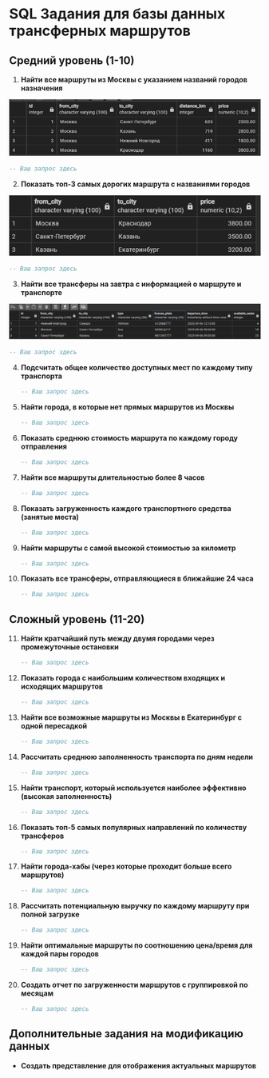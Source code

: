 # SQL Задания для базы данных трансферных маршрутов

## Средний уровень (1-10)

1. **Найти все маршруты из Москвы с указанием названий городов назначения**

![alt text](image.png)

   ```sql
   -- Ваш запрос здесь
   ```

2. **Показать топ-3 самых дорогих маршрута с названиями городов**

![alt text](image-1.png)

   ```sql
   -- Ваш запрос здесь
   ```

3. **Найти все трансферы на завтра с информацией о маршруте и транспорте**

![alt text](image-2.png)

   ```sql
   -- Ваш запрос здесь
   ```

4. **Подсчитать общее количество доступных мест по каждому типу транспорта**
   ```sql
   -- Ваш запрос здесь
   ```

5. **Найти города, в которые нет прямых маршрутов из Москвы**
   ```sql
   -- Ваш запрос здесь
   ```

6. **Показать среднюю стоимость маршрута по каждому городу отправления**
   ```sql
   -- Ваш запрос здесь
   ```

7. **Найти все маршруты длительностью более 8 часов**
   ```sql
   -- Ваш запрос здесь
   ```

8. **Показать загруженность каждого транспортного средства (занятые места)**
   ```sql
   -- Ваш запрос здесь
   ```

9. **Найти маршруты с самой высокой стоимостью за километр**
   ```sql
   -- Ваш запрос здесь
   ```

10. **Показать все трансферы, отправляющиеся в ближайшие 24 часа**
    ```sql
    -- Ваш запрос здесь
    ```

## Сложный уровень (11-20)

11. **Найти кратчайший путь между двумя городами через промежуточные остановки**
    ```sql
    -- Ваш запрос здесь
    ```

12. **Показать города с наибольшим количеством входящих и исходящих маршрутов**
    ```sql
    -- Ваш запрос здесь
    ```

13. **Найти все возможные маршруты из Москвы в Екатеринбург с одной пересадкой**
    ```sql
    -- Ваш запрос здесь
    ```

14. **Рассчитать среднюю заполненность транспорта по дням недели**
    ```sql
    -- Ваш запрос здесь
    ```

15. **Найти транспорт, который используется наиболее эффективно (высокая заполненность)**
    ```sql
    -- Ваш запрос здесь
    ```

16. **Показать топ-5 самых популярных направлений по количеству трансферов**
    ```sql
    -- Ваш запрос здесь
    ```

17. **Найти города-хабы (через которые проходит больше всего маршрутов)**
    ```sql
    -- Ваш запрос здесь
    ```

18. **Рассчитать потенциальную выручку по каждому маршруту при полной загрузке**
    ```sql
    -- Ваш запрос здесь
    ```

19. **Найти оптимальные маршруты по соотношению цена/время для каждой пары городов**
    ```sql
    -- Ваш запрос здесь
    ```

20. **Создать отчет по загруженности маршрутов с группировкой по месяцам**
    ```sql
    -- Ваш запрос здесь
    ```

## Дополнительные задания на модификацию данных


* **Создать представление для отображения актуальных маршрутов**